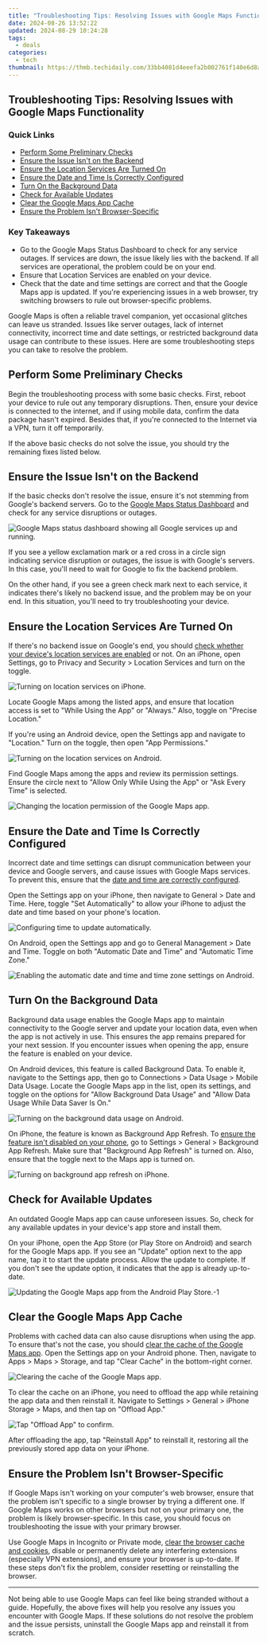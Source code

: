 ```yaml
---
title: "Troubleshooting Tips: Resolving Issues with Google Maps Functionality"
date: 2024-08-26 13:52:22
updated: 2024-08-29 10:24:28
tags:
  - deals
categories:
  - tech
thumbnail: https://thmb.techidaily.com/33bb4081d4eeefa2b002761f140e6d8a1ab23c4b8fc2690daa04e9c88bdd81bd.jpg
---
```


## Troubleshooting Tips: Resolving Issues with Google Maps Functionality

### Quick Links

* [Perform Some Preliminary Checks](https://win-solutions.techidaily.com/resident-evil-village-how-to-fix-and-prevent-fps-drops-on-your-gaming-pc/)
* [Ensure the Issue Isn't on the Backend](https://some-skills.techidaily.com/updated-the-professionals-blueprint-for-investing-in-high-definition-viewing/)
* [Ensure the Location Services Are Turned On](https://facebook.techidaily.com/defining-vagueposting-the-quest-for-engagement/)
* [Ensure the Date and Time Is Correctly Configured](https://ai-video-apps.techidaily.com/new-top-hd-video-editors-for-creators-and-professionals-for-2024/)
* [Turn On the Background Data](https://review-topics.techidaily.com/in-2024-how-to-simulate-gps-movement-with-location-spoofer-on-itel-p40-drfone-by-drfone-virtual-android/)
* [Check for Available Updates](https://review-topics.techidaily.com/in-2024-set-your-preferred-job-location-on-linkedin-app-of-your-tecno-camon-20-premier-5g-drfone-by-drfone-virtual-android/)
* [Clear the Google Maps App Cache](https://facebook-video-content.techidaily.com/mastering-fb-status-video-downloads-a-2023-guide-for-2024/)
* [Ensure the Problem Isn't Browser-Specific](https://facebook-video-content.techidaily.com/updated-in-2024-effortlessly-sync-youtube-videos-with-fb-feeds-using-autoplay-mode/)

### Key Takeaways

* Go to the Google Maps Status Dashboard to check for any service outages. If services are down, the issue likely lies with the backend. If all services are operational, the problem could be on your end.
* Ensure that Location Services are enabled on your device.
* Check that the date and time settings are correct and that the Google Maps app is updated. If you're experiencing issues in a web browser, try switching browsers to rule out browser-specific problems.

 Google Maps is often a reliable travel companion, yet occasional glitches can leave us stranded. Issues like server outages, lack of internet connectivity, incorrect time and date settings, or restricted background data usage can contribute to these issues. Here are some troubleshooting steps you can take to resolve the problem.

##  Perform Some Preliminary Checks

 Begin the troubleshooting process with some basic checks. First, reboot your device to rule out any temporary disruptions. Then, ensure your device is connected to the internet, and if using mobile data, confirm the data package hasn't expired. Besides that, if you're connected to the Internet via a VPN, turn it off temporarily.

 If the above basic checks do not solve the issue, you should try the remaining fixes listed below.

##  Ensure the Issue Isn't on the Backend

 If the basic checks don't resolve the issue, ensure it's not stemming from Google's backend servers. Go to the [Google Maps Status Dashboard](https://status.cloud.google.com/maps-platform/) and check for any service disruptions or outages.

![Google Maps status dashboard showing all Google services up and running.](https://static1.howtogeekimages.com/wordpress/wp-content/uploads/2024/04/1-google-maps-status-dashboard-showing-all-google-services-up-and-running.jpg) 

 If you see a yellow exclamation mark or a red cross in a circle sign indicating service disruption or outages, the issue is with Google's servers. In this case, you'll need to wait for Google to fix the backend problem.

 On the other hand, if you see a green check mark next to each service, it indicates there's likely no backend issue, and the problem may be on your end. In this situation, you'll need to try troubleshooting your device. 

##  Ensure the Location Services Are Turned On

 If there's no backend issue on Google's end, you should [check whether your device's location services are enabled](https://blue-screen-error.techidaily.com/resolved-fixing-the-inescapable-blue-screen-error-wheauncorrectable/) or not. On an iPhone, open Settings, go to Privacy and Security > Location Services and turn on the toggle.

![Turning on location services on iPhone.](https://static1.howtogeekimages.com/wordpress/wp-content/uploads/2024/04/turning-on-location-service-on-iphone.jpg) 

 Locate Google Maps among the listed apps, and ensure that location access is set to "While Using the App" or "Always." Also, toggle on "Precise Location."

 If you're using an Android device, open the Settings app and navigate to "Location." Turn on the toggle, then open "App Permissions."

![Turning on the location services on Android.](https://static1.howtogeekimages.com/wordpress/wp-content/uploads/2024/04/1-turning-on-the-location-services-on-android.jpg) 

 Find Google Maps among the apps and review its permission settings. Ensure the circle next to "Allow Only While Using the App" or "Ask Every Time" is selected.

![Changing the location permission of the Google Maps app.](https://static1.howtogeekimages.com/wordpress/wp-content/uploads/2024/04/2-changing-the-location-permission-of-the-google-maps-app.jpg) 

##  Ensure the Date and Time Is Correctly Configured

 Incorrect date and time settings can disrupt communication between your device and Google servers, and cause issues with Google Maps services. To prevent this, ensure that the [date and time are correctly configured](https://tiktok-video-recordings.techidaily.com/keep-the-sparkle-alive-sustaining-your-snapchat-streak/).

 Open the Settings app on your iPhone, then navigate to General > Date and Time. Here, toggle "Set Automatically" to allow your iPhone to adjust the date and time based on your phone's location.

![Configuring time to update automatically.](https://static1.howtogeekimages.com/wordpress/wp-content/uploads/2024/04/settings-the-time-to-update-automatically.jpg) 

 On Android, open the Settings app and go to General Management > Date and Time. Toggle on both "Automatic Date and Time" and "Automatic Time Zone."

![Enabling the automatic date and time and time zone settings on Android.](https://static1.howtogeekimages.com/wordpress/wp-content/uploads/2024/04/3-enabling-the-automatic-date-and-time-and-time-zone-settings-on-android.jpg) 

##  Turn On the Background Data

 Background data usage enables the Google Maps app to maintain connectivity to the Google server and update your location data, even when the app is not actively in use. This ensures the app remains prepared for your next session. If you encounter issues when opening the app, ensure the feature is enabled on your device.

 On Android devices, this feature is called Background Data. To enable it, navigate to the Settings app, then go to Connections > Data Usage > Mobile Data Usage. Locate the Google Maps app in the list, open its settings, and toggle on the options for "Allow Background Data Usage" and "Allow Data Usage While Data Saver Is On."

![Turning on the background data usage on Android.](https://static1.howtogeekimages.com/wordpress/wp-content/uploads/2024/04/4-turning-on-the-background-data-usage-on-android.jpg) 

 On iPhone, the feature is known as Background App Refresh. To [ensure the feature isn't disabled on your phone](https://facebook-video-footage.techidaily.com/seamlessly-integrating-device-screens-into-your-youtube-projects-for-2024/), go to Settings > General > Background App Refresh. Make sure that "Background App Refresh" is turned on. Also, ensure that the toggle next to the Maps app is turned on.

![Turning on background app refresh on iPhone.](https://static1.howtogeekimages.com/wordpress/wp-content/uploads/2024/04/turning-off-background-app-refresh-on-iphone.jpg) 

##  Check for Available Updates

 An outdated Google Maps app can cause unforeseen issues. So, check for any available updates in your device's app store and install them.

 On your iPhone, open the App Store (or Play Store on Android) and search for the Google Maps app. If you see an "Update" option next to the app name, tap it to start the update process. Allow the update to complete. If you don't see the update option, it indicates that the app is already up-to-date.

![Updating the Google Maps app from the Android Play Store.-1](https://static1.howtogeekimages.com/wordpress/wp-content/uploads/2024/04/5-updating-the-google-maps-app-from-the-android-play-store-1.jpg) 

##  Clear the Google Maps App Cache

 Problems with cached data can also cause disruptions when using the app. To ensure that's not the case, you should [clear the cache of the Google Maps app](https://on-screen-recording.techidaily.com/updated-2024-approved-apeak-recorder-reviewed-speed-quality-and-ease-of-use-scored/). Open the Settings app on your Android phone. Then, navigate to Apps > Maps > Storage, and tap "Clear Cache" in the bottom-right corner.

![Clearing the cache of the Google Maps app.](https://static1.howtogeekimages.com/wordpress/wp-content/uploads/2024/04/clearing-the-cache-of-the-google-maps-app.jpg) 

 To clear the cache on an iPhone, you need to offload the app while retaining the app data and then reinstall it. Navigate to Settings > General > iPhone Storage > Maps, and then tap on "Offload App."

![Tap "Offload App" to confirm.](https://static1.howtogeekimages.com/wordpress/wp-content/uploads/2017/10/IMG_0303-1.png) 

 After offloading the app, tap "Reinstall App" to reinstall it, restoring all the previously stored app data on your iPhone.

##  Ensure the Problem Isn't Browser-Specific

 If Google Maps isn't working on your computer's web browser, ensure that the problem isn't specific to a single browser by trying a different one. If Google Maps works on other browsers but not on your primary one, the problem is likely browser-specific. In this case, you should focus on troubleshooting the issue with your primary browser.

 Use Google Maps in Incognito or Private mode, [clear the browser cache and cookies](https://smart-video-creator.techidaily.com/in-2024-take-control-of-time-top-10-free-video-speed-manipulation-apps-for-mobile/), disable or permanently delete any interfering extensions (especially VPN extensions), and ensure your browser is up-to-date. If these steps don't fix the problem, consider resetting or reinstalling the browser.

---

 Not being able to use Google Maps can feel like being stranded without a guide. Hopefully, the above fixes will help you resolve any issues you encounter with Google Maps. If these solutions do not resolve the problem and the issue persists, uninstall the Google Maps app and reinstall it from scratch.

<ins class="adsbygoogle"
     style="display:block"
     data-ad-format="autorelaxed"
     data-ad-client="ca-pub-7571918770474297"
     data-ad-slot="1223367746"></ins>



<ins class="adsbygoogle"
     style="display:block"
     data-ad-client="ca-pub-7571918770474297"
     data-ad-slot="8358498916"
     data-ad-format="auto"
     data-full-width-responsive="true"></ins>
